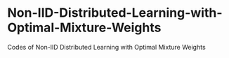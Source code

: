 # Non-IID-Distributed-Learning-with-Optimal-Mixture-Weights
Codes of Non-IID Distributed Learning with Optimal Mixture Weights
